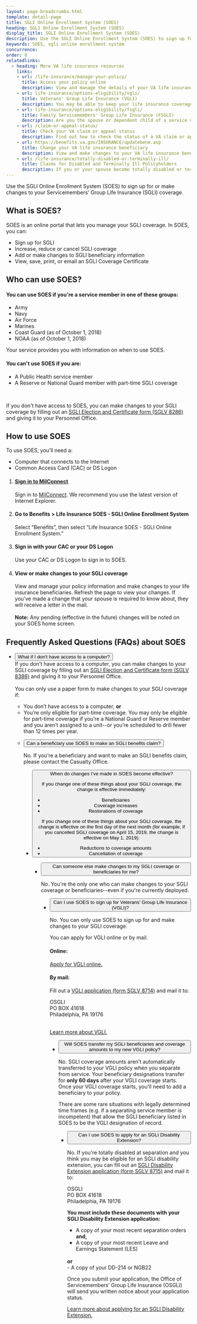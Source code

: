 ```yaml
---
layout: page-breadcrumbs.html
template: detail-page
title: SGLI Online Enrollment System (SOES)
heading: SGLI Online Enrollment System (SOES)
display_title: SGLI Online Enrollment System (SOES)
description: Use the SGLI Online Enrollment System (SOES) to sign up for, view, or make changes to your Servicemembers’ Group Life Insurance (SGLI) coverage.
keywords: SOES, sgli online enrollment system
concurrence: 
order: 8
relatedlinks:
  - heading: More VA life insurance resources
    links: 
    - url: /life-insurance/manage-your-policy/
      title: Access your policy online
      description: View and manage the details of your VA life insurance policy online. 
    - url: life-insurance/options-eligibility/vgli/
      title: Veterans' Group Life Insurance (VGLI)
      description: You may be able to keep your life insurance coverage after you leave the military for as long as you             continue to pay the premiums. Find out if you qualify—and how to manage your coverage.
    - url: life-insurance/options-eligibility/fsgli/
      title: Family Servicemembers' Group Life Insurance (FSGLI)
      description: Are you the spouse or dependent child of a service member who’s covered under Servicemembers’ Group Life         Insurance (SGLI)? If you are, you may qualify for FSGLI. 
    - url: /claim-or-appeal-status/
      title: Check your VA claim or appeal status
      description: Find out how to check the status of a VA claim or appeal online
    - url: https://benefits.va.gov/INSURANCE/updatebene.asp
      title: Change your VA life insurance beneficiary
      description: View and make changes to your VA life insurance beneficiary.
    - url: /life-insurance/totally-disabled-or-terminally-ill/
      title: Claims for Disabled and Terminally Ill Policyholders
      description: If you or your spouse become totally disabled or terminally ill, find out if you can get certain benefits.
---
```


<div class="va-introtext">


Use the SGLI Online Enrollment System (SOES) to sign up for or make changes to your Servicemembers’ Group Life Insurance (SGLI) coverage.

</div>


 
## What is SOES?
 
SOES is an online portal that lets you manage your SGLI coverage. In SOES, you can:
- Sign up for SGLI
- Increase, reduce or cancel SGLI coverage
- Add or make changes to SGLI beneficiary information
- View, save, print, or email an SGLI Coverage Certificate

## Who can use SOES?
 
#### You can use SOES if you're a service member in one of these groups:
- Army
- Navy
- Air Force
- Marines
- Coast Guard (as of October 1, 2018)
- NOAA (as of October 1, 2018)

Your service provides you with information on when to use SOES.

#### You can't use SOES if you are:
- A Public Health service member
- A Reserve or National Guard member with part-time SGLI coverage
<br>

If you don't have access to SOES, you can make changes to your SGLI coverage by filling out an [SGLI Election and Certificate form (SGLV 8286)](https://benefits.va.gov/INSURANCE/forms/SGLV_8286_ed2013-04.pdf) and giving it to your Personnel Office.


 
## How to use SOES
 
To use SOES, you’ll need a:
 
- Computer that connects to the Internet
- Common Access Card (CAC) or DS Logon

<ol class="process">
  <li class="process-step list-one"><h4><a href="http://www.dmdc.osd.mil/milconnect">Sign in to MilConnect</a></h4>
  Sign in to <a href="http://www.dmdc.osd.mil/milconnect">MilConnect</a>. We recommend you use the latest version of Internet Explorer.</li>
  <li class="process-step list-two"><h4>Go to Benefits > Life Insurance SOES - SGLI Online Enrollment System</h4> 
  Select “Benefits”, then select “Life Insurance SOES - SGLI Online Enrollment System.” </li>
  <li class="process-step list-three"><h4>Sign in with your CAC or your DS Logon</h4> 
  Use your CAC or DS Logon to sign in to SOES.</li>
    <li class="process-step list-four"><h4>View or make changes to your SGLI coverage</h4> 
 View and manage your policy information and make changes to your life insurance beneficiaries. Refresh the page to view your changes. If you've made a change that your spouse is required to know about, they will receive a letter in the mail.<br> <br>
      <b>Note:</b> Any pending (effective in the future) changes will be noted on your SOES home screen. </li>
</ol>

## Frequently Asked Questions (FAQs) about SOES

<ul class="usa-accordion" aria-multiselectable="true">
<li>
<button class="usa-button-unstyled usa-accordion-button" aria-controls="no-computer">What if I don't have access to a computer?
</button>
<div id="no-computer" class="usa-accordion-content">
If you don’t have access to a computer, you can make changes to your SGLI coverage by filling out an <a href="https://benefits.va.gov/INSURANCE/forms/SGLV_8286_ed2013-04.pdf">SGLI Election and Certificate form (SGLV 8386)</a> and giving it to your Personnel Office.
<br>
<br>
You can only use a paper form to make changes to your SGLI coverage if: 

<ul>
  <li>You don’t have access to a computer, <b>or</b></li>
  <li>You’re only eligible for part-time coverage. You may only be eligible for part-time coverage if you’re a National Guard or Reserve member and you aren’t assigned to a unit--or you’re scheduled to drill fewer than 12 times per year.
</li>
</ul>  

</div>
</li>

<ul class="usa-accordion" aria-multiselectable="true">
<li>
<button class="usa-button-unstyled usa-accordion-button" aria-controls="beneficiary-claim">Can a beneficiary use SOES to make an SGLI benefits claim?
</button>
<div id="beneficiary-claim" class="usa-accordion-content">

No. If you’re a beneficiary and want to make an SGLI benefits claim, please contact the Casualty Office.


</div>
</li>

<ul class="usa-accordion" aria-multiselectable="true">
<li>
<button class="usa-button-unstyled usa-accordion-button" aria-controls="changes-effective">When do changes I’ve made in SOES become effective? 
<div id="changes-effective" class="usa-accordion-content">

If you change one of these things about your SGLI coverage, the change is effective immediately: 

<ul>
  <li>Beneficiaries</li>
  <li>Coverage increases</li>
  <li>Restorations of coverage</li>
</ul>  

If you change one of these things about your SGLI coverage, the change is effective on the first day of the next month (for example, if you cancelled SGLI coverage on April 15, 2019, the change is effective on May 1, 2019): 

<ul>
  <li>Reductions to coverage amounts</li>
  <li>Cancellation of coverage </li>
</ul>  


</div>
</li>
<ul class="usa-accordion" aria-multiselectable="true">
<li>
<button class="usa-button-unstyled usa-accordion-button" aria-controls="deployed">Can someone else make changes to my SGLI coverage or beneficiaries for me?
</button>
<div id="deployed" class="usa-accordion-content">

No. You're the only one who can make changes to your SGLI coverage or beneficiaries--even if you're currently deployed.

</div>
</li>

<ul class="usa-accordion" aria-multiselectable="true">
<li>
<button class="usa-button-unstyled usa-accordion-button" aria-controls="vgli">Can I use SOES to sign up for Veterans’ Group Life Insurance (VGLI)?
</button>
<div id="vgli" class="usa-accordion-content">

No. You can only use SOES to sign up for and make changes to your SGLI coverage. 
 
You can apply for VGLI online or by mail.
 
#### Online: 
<a href="https://ssologin.prudential.com/app/giosgli/Login.fcc?TYPE=33554433&REALMOID=06-000eb2bc-e833-1efc-9d9b-348e307ff004&GUID=&SMAUTHREASON=0&METHOD=GET&SMAGENTNAME=giosgli&TARGET=-SM-HTTPS%3a%2f%2fgiosgli%2eprudential%2ecom%2fosgli%2fController%2flogin%3faction%3dreturn">Apply for VGLI online.</a>

#### By mail:

Fill out a <a href="https://www.benefits.va.gov/INSURANCE/forms/SGLV_8714_ed2014-07.pdf">VGLI application (form SGLV 8714)</a> and mail it to:
  
  <p class="va-address-block">
OSGLI<br>
PO BOX 41618<br>
Philadelphia, PA 19176<br>
</p>
<br> 
<a href="https://www.va.gov/life-insurance/options-eligibility/vgli/">Learn more about VGLI.</a>


</div>
</li>

<ul class="usa-accordion" aria-multiselectable="true">
<li>
<button class="usa-button-unstyled usa-accordion-button" aria-controls="transfer">Will SOES transfer my SGLI beneficiaries and coverage amounts to my new VGLI policy?
</button>
<div id="transfer" class="usa-accordion-content">

No. SGLI coverage amounts aren’t automatically transferred to your VGLI policy when you separate from service. Your beneficiary designations transfer for <b>only 60 days</b> after your VGLI coverage starts. Once your VGLI coverage starts, you’ll need to add a beneficiary to your policy. 
 
There are some rare situations with legally determined  time frames (e.g. if a separating service member is incompetent) that allow the SGLI beneficiary listed in SOES to be the VGLI designation of record.

</div>
</li>

</li>
<ul class="usa-accordion" aria-multiselectable="true">
<li>
<button class="usa-button-unstyled usa-accordion-button" aria-controls="sgli-extension">Can I use SOES to apply for an SGLI Disability Extension?
</button>
<div id="sgli-extension" class="usa-accordion-content">

No. If you're totally disabled at separation and you think you may be eligible for an SGLI disability extension, you can fill out an <a href="https://www.benefits.va.gov/INSURANCE/forms/SGLV_8715_ed2017-09.pdf">SGLI Disability Extension application (form SGLV 8715)</a> and mail it to: 

  <p class="va-address-block">
OSGLI<br>
PO BOX 41618<br>
Philadelphia, PA 19176<br>
</p>

<b>You must include these documents with your SGLI Disability Extension application:</b> 
- A copy of your most recent separation orders <b>and,</b>
- A copy of your most recent Leave and Earnings Statement (LES)
<br>
<b>or</b> 
<br>
- A copy of your DD-214 or NGB22

Once you submit your application, the Office of Servicemembers’ Group Life Insurance (OSGLI) will send you written notice about your application status.


<a href="https://www.benefits.va.gov/insurance/sglidisabled.asp">Learn more about applying for an SGLI Disability Extension.</a>


</div>
</li>





